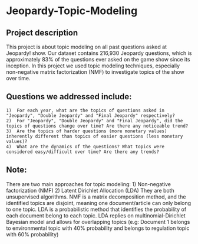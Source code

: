 # Jeopardy-Topic-Modeling

## Project description 
This project is about topic modeling on all past questions asked at Jeopardy! show. Our dataset contains 216,930 Jeopardy questions, which is approximately 83% of the questions ever asked on the game show since its inception. In this project we used topic modeling techniques, especially non-negative matrix factorization (NMF) to investigate topics of the show over time. 

## Questions we addressed include:
    1)  For each year, what are the topics of questions asked in "Jeopardy", "Double Jeopardy" and "Final Jeopardy" respectively?
    2)  For "Jeopardy", "Double Jeopardy" and "Final Jeopardy", did the topics of questions change over time? Are there any noticeable trend?
    3)  Are the topics of harder questions (more monetary values) inherently different than topics of easier questions (less monetary values)?
    4)  What are the dynamics of the questions? What topics were considered easy/difficult over time? Are there any trends?
    
## Note: 
There are two main approaches for topic modeling:
    1) Non-negative factorization (NMF)
    2) Latent Dirichlet Allocation (LDA)
They are both unsupervised algorithms. NMF is a matrix decomposition method, and the identified topics are disjoint, meaning one document/article can only belong to one topic. LDA is a probabilistic method that identifies the probability of each document belong to each topic. LDA replies on multinomial-Dirichlet Bayesian model and allows for overlapping topics (e.g: Document 1 belongs to environmental topic with 40% probability and belongs to regulation topic with 60% probability) 

 

         
